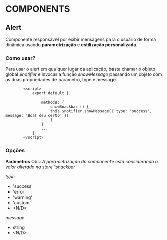 # COMPONENTS

## Alert

Componente responsável por exibir mensagens para o usuário de forma dinâmica usando **parametrização** e **estilização personalizada**.


### Como usar?

Para usar o alert em qualquer lugar da aplicação, basta chamar o objeto global *$notifier* e invocar a função *showMessage* passando 
um objeto com as duas propriedades de parametro, type e message.

```
        <script>
            export default {
                ...
                methods: {
                    showSnackbar () {
                    this.$notifier.showMessage({ type: 'success', message: 'Boa! deu certo' })
                    }
                }
                ...
            }
        </script>
```

### Opções

**Parâmetros** Obs: *A parametrização do componente está considerando o valor alterado na store 'snackbar'*

*type*
- 'success'
- 'error'
- 'warning'
- 'custom'
- <N/D>

*message*
- string
- <N/D>
